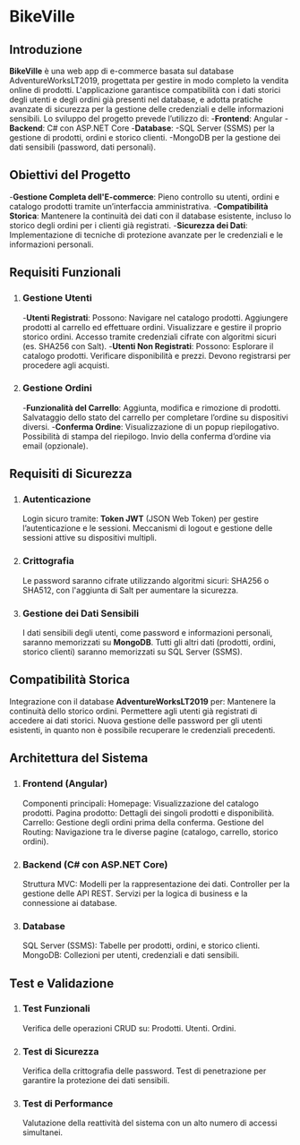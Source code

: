 # BikeVille

## Introduzione
**BikeVille** è una web app di e-commerce basata sul database AdventureWorksLT2019, progettata per gestire in modo completo la vendita online di prodotti. L'applicazione garantisce compatibilità con i dati storici degli utenti e degli ordini già presenti nel database, e adotta pratiche avanzate di sicurezza per la gestione delle credenziali e delle informazioni sensibili.
Lo sviluppo del progetto prevede l’utilizzo di:
-**Frontend**: Angular
-**Backend**: C# con ASP.NET Core
-**Database**:
-SQL Server (SSMS) per la gestione di prodotti, ordini e storico clienti.
-MongoDB per la gestione dei dati sensibili (password, dati personali).

## Obiettivi del Progetto
-**Gestione Completa dell'E-commerce**:
Pieno controllo su utenti, ordini e catalogo prodotti tramite un’interfaccia amministrativa.
-**Compatibilità Storica**:
Mantenere la continuità dei dati con il database esistente, incluso lo storico degli ordini per i clienti già registrati.
-**Sicurezza dei Dati**:
Implementazione di tecniche di protezione avanzate per le credenziali e le informazioni personali.

## Requisiti Funzionali

1. ### Gestione Utenti
   -**Utenti Registrati**:
   Possono:
   Navigare nel catalogo prodotti.
   Aggiungere prodotti al carrello ed effettuare ordini.
   Visualizzare e gestire il proprio storico ordini.
   Accesso tramite credenziali cifrate con algoritmi sicuri (es. SHA256 con Salt).
   -**Utenti Non Registrati**:
   Possono:
   Esplorare il catalogo prodotti.
   Verificare disponibilità e prezzi.
   Devono registrarsi per procedere agli acquisti.

2. ### Gestione Ordini
   -**Funzionalità del Carrello**:
   Aggiunta, modifica e rimozione di prodotti.
   Salvataggio dello stato del carrello per completare l’ordine su dispositivi diversi.
   -**Conferma Ordine**:
   Visualizzazione di un popup riepilogativo.
   Possibilità di stampa del riepilogo.
   Invio della conferma d’ordine via email (opzionale).

## Requisiti di Sicurezza

1. ### Autenticazione
   Login sicuro tramite:
   **Token JWT** (JSON Web Token) per gestire l’autenticazione e le sessioni.
   Meccanismi di logout e gestione delle sessioni attive su dispositivi multipli.
2. ### Crittografia
   Le password saranno cifrate utilizzando algoritmi sicuri:
   SHA256 o SHA512, con l'aggiunta di Salt per aumentare la sicurezza.
3. ### Gestione dei Dati Sensibili
   I dati sensibili degli utenti, come password e informazioni personali, saranno memorizzati su **MongoDB**.
   Tutti gli altri dati (prodotti, ordini, storico clienti) saranno memorizzati su SQL Server (SSMS).

## Compatibilità Storica

Integrazione con il database **AdventureWorksLT2019** per:
Mantenere la continuità dello storico ordini.
Permettere agli utenti già registrati di accedere ai dati storici.
Nuova gestione delle password per gli utenti esistenti, in quanto non è possibile recuperare le credenziali precedenti.

## Architettura del Sistema

1. ### Frontend (Angular)
   Componenti principali:
   Homepage: Visualizzazione del catalogo prodotti.
   Pagina prodotto: Dettagli dei singoli prodotti e disponibilità.
   Carrello: Gestione degli ordini prima della conferma.
   Gestione del Routing:
   Navigazione tra le diverse pagine (catalogo, carrello, storico ordini).

2. ### Backend (C# con ASP.NET Core)
   Struttura MVC:
   Modelli per la rappresentazione dei dati.
   Controller per la gestione delle API REST.
   Servizi per la logica di business e la connessione ai database.

3. ### Database
   SQL Server (SSMS):
   Tabelle per prodotti, ordini, e storico clienti.
   MongoDB:
   Collezioni per utenti, credenziali e dati sensibili.

## Test e Validazione

1. ### Test Funzionali
   Verifica delle operazioni CRUD su:
   Prodotti.
   Utenti.
   Ordini.
2. ### Test di Sicurezza
   Verifica della crittografia delle password.
   Test di penetrazione per garantire la protezione dei dati sensibili.
3. ### Test di Performance
   Valutazione della reattività del sistema con un alto numero di accessi simultanei.
